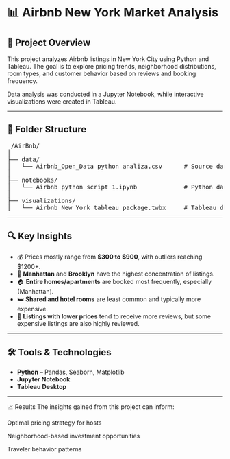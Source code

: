 # 📊 Airbnb New York Market Analysis

## 📌 Project Overview
This project analyzes Airbnb listings in New York City using Python and Tableau. The goal is to explore pricing trends, neighborhood distributions, room types, and customer behavior based on reviews and booking frequency.

Data analysis was conducted in a Jupyter Notebook, while interactive visualizations were created in Tableau.

---

## 📁 Folder Structure


<pre> /AirBnb/
│
├── data/
│   └── Airbnb_Open_Data python analiza.csv      # Source dataset
│
├── notebooks/
│   └── Airbnb python script 1.ipynb             # Python data analysis
│
├── visualizations/
│   └── Airbnb New York tableau package.twbx     # Tableau dashboard </pre>   


---

## 🔍 Key Insights
- 💰 Prices mostly range from **$300 to $900**, with outliers reaching $1200+.
- 📍 **Manhattan** and **Brooklyn** have the highest concentration of listings.
- 🏠 **Entire homes/apartments** are booked most frequently, especially (Manhattan).
- 🛏️ **Shared and hotel rooms** are least common and typically more expensive.
- 💬 **Listings with lower prices** tend to receive more reviews, but some expensive listings are also highly reviewed.

---

## 🛠 Tools & Technologies
- **Python** – Pandas, Seaborn, Matplotlib
- **Jupyter Notebook**
- **Tableau Desktop**

---

📈 Results
The insights gained from this project can inform:

Optimal pricing strategy for hosts

Neighborhood-based investment opportunities

Traveler behavior patterns
